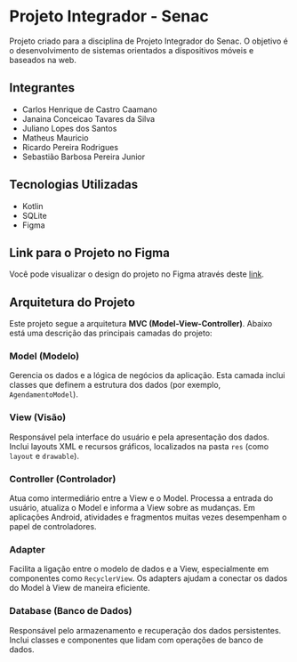 # Projeto Integrador - Senac

Projeto criado para a disciplina de Projeto Integrador do Senac. O objetivo é o desenvolvimento de sistemas orientados a dispositivos móveis e baseados na web.

## Integrantes

- Carlos Henrique de Castro Caamano
- Janaina Conceicao Tavares da Silva
- Juliano Lopes dos Santos
- Matheus Mauricio
- Ricardo Pereira Rodrigues
- Sebastião Barbosa Pereira Junior

## Tecnologias Utilizadas
- Kotlin
- SQLite
- Figma

## Link para o Projeto no Figma
Você pode visualizar o design do projeto no Figma através deste [link](https://encr.pw/4pawssenac).

## Arquitetura do Projeto

Este projeto segue a arquitetura **MVC (Model-View-Controller)**. Abaixo está uma descrição das principais camadas do projeto:

### Model (Modelo)
Gerencia os dados e a lógica de negócios da aplicação. Esta camada inclui classes que definem a estrutura dos dados (por exemplo, `AgendamentoModel`).

### View (Visão)
Responsável pela interface do usuário e pela apresentação dos dados. Inclui layouts XML e recursos gráficos, localizados na pasta `res` (como `layout` e `drawable`).

### Controller (Controlador)
Atua como intermediário entre a View e o Model. Processa a entrada do usuário, atualiza o Model e informa a View sobre as mudanças. Em aplicações Android, atividades e fragmentos muitas vezes desempenham o papel de controladores.

### Adapter
Facilita a ligação entre o modelo de dados e a View, especialmente em componentes como `RecyclerView`. Os adapters ajudam a conectar os dados do Model à View de maneira eficiente.

### Database (Banco de Dados)
Responsável pelo armazenamento e recuperação dos dados persistentes. Inclui classes e componentes que lidam com operações de banco de dados.



